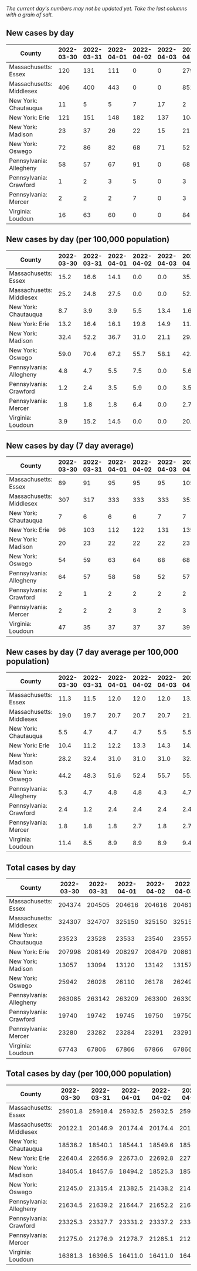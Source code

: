 _The current day's numbers may not be updated yet. Take the last columns with a grain of salt._
## New cases by day

| County | 2022-03-30 | 2022-03-31 | 2022-04-01 | 2022-04-02 | 2022-04-03 | 2022-04-04 | 2022-04-05 |
| --- | --- | --- | --- | --- | --- | --- | --- |
| Massachusetts: Essex | 120 | 131 | 111 | 0 | 0 | 279 |  |
| Massachusetts: Middlesex | 406 | 400 | 443 | 0 | 0 | 851 |  |
| New York: Chautauqua | 11 | 5 | 5 | 7 | 17 | 2 |  |
| New York: Erie | 121 | 151 | 148 | 182 | 137 | 104 |  |
| New York: Madison | 23 | 37 | 26 | 22 | 15 | 21 |  |
| New York: Oswego | 72 | 86 | 82 | 68 | 71 | 52 |  |
| Pennsylvania: Allegheny | 58 | 57 | 67 | 91 | 0 | 68 | 69 |
| Pennsylvania: Crawford | 1 | 2 | 3 | 5 | 0 | 3 | 2 |
| Pennsylvania: Mercer | 2 | 2 | 2 | 7 | 0 | 3 | 4 |
| Virginia: Loudoun | 16 | 63 | 60 | 0 | 0 | 84 | 59 |

## New cases by day (per 100,000 population)

| County | 2022-03-30 | 2022-03-31 | 2022-04-01 | 2022-04-02 | 2022-04-03 | 2022-04-04 | 2022-04-05 |
| --- | --- | --- | --- | --- | --- | --- | --- |
| Massachusetts: Essex | 15.2 | 16.6 | 14.1 | 0.0 | 0.0 | 35.4 |  |
| Massachusetts: Middlesex | 25.2 | 24.8 | 27.5 | 0.0 | 0.0 | 52.8 |  |
| New York: Chautauqua | 8.7 | 3.9 | 3.9 | 5.5 | 13.4 | 1.6 |  |
| New York: Erie | 13.2 | 16.4 | 16.1 | 19.8 | 14.9 | 11.3 |  |
| New York: Madison | 32.4 | 52.2 | 36.7 | 31.0 | 21.1 | 29.6 |  |
| New York: Oswego | 59.0 | 70.4 | 67.2 | 55.7 | 58.1 | 42.6 |  |
| Pennsylvania: Allegheny | 4.8 | 4.7 | 5.5 | 7.5 | 0.0 | 5.6 | 5.7 |
| Pennsylvania: Crawford | 1.2 | 2.4 | 3.5 | 5.9 | 0.0 | 3.5 | 2.4 |
| Pennsylvania: Mercer | 1.8 | 1.8 | 1.8 | 6.4 | 0.0 | 2.7 | 3.7 |
| Virginia: Loudoun | 3.9 | 15.2 | 14.5 | 0.0 | 0.0 | 20.3 | 14.3 |

## New cases by day (7 day average)

| County | 2022-03-30 | 2022-03-31 | 2022-04-01 | 2022-04-02 | 2022-04-03 | 2022-04-04 | 2022-04-05 |
| --- | --- | --- | --- | --- | --- | --- | --- |
| Massachusetts: Essex | 89 | 91 | 95 | 95 | 95 | 105 |  |
| Massachusetts: Middlesex | 307 | 317 | 333 | 333 | 333 | 351 |  |
| New York: Chautauqua | 7 | 6 | 6 | 6 | 7 | 7 |  |
| New York: Erie | 96 | 103 | 112 | 122 | 131 | 135 |  |
| New York: Madison | 20 | 23 | 22 | 22 | 22 | 23 |  |
| New York: Oswego | 54 | 59 | 63 | 64 | 68 | 68 |  |
| Pennsylvania: Allegheny | 64 | 57 | 58 | 58 | 52 | 57 | 59 |
| Pennsylvania: Crawford | 2 | 1 | 2 | 2 | 2 | 2 | 2 |
| Pennsylvania: Mercer | 2 | 2 | 2 | 3 | 2 | 3 | 3 |
| Virginia: Loudoun | 47 | 35 | 37 | 37 | 37 | 39 | 40 |

## New cases by day (7 day average per 100,000 population)

| County | 2022-03-30 | 2022-03-31 | 2022-04-01 | 2022-04-02 | 2022-04-03 | 2022-04-04 | 2022-04-05 |
| --- | --- | --- | --- | --- | --- | --- | --- |
| Massachusetts: Essex | 11.3 | 11.5 | 12.0 | 12.0 | 12.0 | 13.3 |  |
| Massachusetts: Middlesex | 19.0 | 19.7 | 20.7 | 20.7 | 20.7 | 21.8 |  |
| New York: Chautauqua | 5.5 | 4.7 | 4.7 | 4.7 | 5.5 | 5.5 |  |
| New York: Erie | 10.4 | 11.2 | 12.2 | 13.3 | 14.3 | 14.7 |  |
| New York: Madison | 28.2 | 32.4 | 31.0 | 31.0 | 31.0 | 32.4 |  |
| New York: Oswego | 44.2 | 48.3 | 51.6 | 52.4 | 55.7 | 55.7 |  |
| Pennsylvania: Allegheny | 5.3 | 4.7 | 4.8 | 4.8 | 4.3 | 4.7 | 4.9 |
| Pennsylvania: Crawford | 2.4 | 1.2 | 2.4 | 2.4 | 2.4 | 2.4 | 2.4 |
| Pennsylvania: Mercer | 1.8 | 1.8 | 1.8 | 2.7 | 1.8 | 2.7 | 2.7 |
| Virginia: Loudoun | 11.4 | 8.5 | 8.9 | 8.9 | 8.9 | 9.4 | 9.7 |

## Total cases by day

| County | 2022-03-30 | 2022-03-31 | 2022-04-01 | 2022-04-02 | 2022-04-03 | 2022-04-04 | 2022-04-05 |
| --- | --- | --- | --- | --- | --- | --- | --- |
| Massachusetts: Essex | 204374 | 204505 | 204616 | 204616 | 204616 | 204895 |  |
| Massachusetts: Middlesex | 324307 | 324707 | 325150 | 325150 | 325150 | 326001 |  |
| New York: Chautauqua | 23523 | 23528 | 23533 | 23540 | 23557 | 23559 |  |
| New York: Erie | 207998 | 208149 | 208297 | 208479 | 208616 | 208720 |  |
| New York: Madison | 13057 | 13094 | 13120 | 13142 | 13157 | 13178 |  |
| New York: Oswego | 25942 | 26028 | 26110 | 26178 | 26249 | 26301 |  |
| Pennsylvania: Allegheny | 263085 | 263142 | 263209 | 263300 | 263300 | 263368 | 263437 |
| Pennsylvania: Crawford | 19740 | 19742 | 19745 | 19750 | 19750 | 19753 | 19755 |
| Pennsylvania: Mercer | 23280 | 23282 | 23284 | 23291 | 23291 | 23294 | 23298 |
| Virginia: Loudoun | 67743 | 67806 | 67866 | 67866 | 67866 | 67950 | 68009 |

## Total cases by day (per 100,000 population)

| County | 2022-03-30 | 2022-03-31 | 2022-04-01 | 2022-04-02 | 2022-04-03 | 2022-04-04 | 2022-04-05 |
| --- | --- | --- | --- | --- | --- | --- | --- |
| Massachusetts: Essex | 25901.8 | 25918.4 | 25932.5 | 25932.5 | 25932.5 | 25967.8 |  |
| Massachusetts: Middlesex | 20122.1 | 20146.9 | 20174.4 | 20174.4 | 20174.4 | 20227.2 |  |
| New York: Chautauqua | 18536.2 | 18540.1 | 18544.1 | 18549.6 | 18563.0 | 18564.6 |  |
| New York: Erie | 22640.4 | 22656.9 | 22673.0 | 22692.8 | 22707.7 | 22719.0 |  |
| New York: Madison | 18405.4 | 18457.6 | 18494.2 | 18525.3 | 18546.4 | 18576.0 |  |
| New York: Oswego | 21245.0 | 21315.4 | 21382.5 | 21438.2 | 21496.4 | 21539.0 |  |
| Pennsylvania: Allegheny | 21634.5 | 21639.2 | 21644.7 | 21652.2 | 21652.2 | 21657.8 | 21663.4 |
| Pennsylvania: Crawford | 23325.3 | 23327.7 | 23331.2 | 23337.2 | 23337.2 | 23340.7 | 23343.1 |
| Pennsylvania: Mercer | 21275.0 | 21276.9 | 21278.7 | 21285.1 | 21285.1 | 21287.8 | 21291.5 |
| Virginia: Loudoun | 16381.3 | 16396.5 | 16411.0 | 16411.0 | 16411.0 | 16431.3 | 16445.6 |
